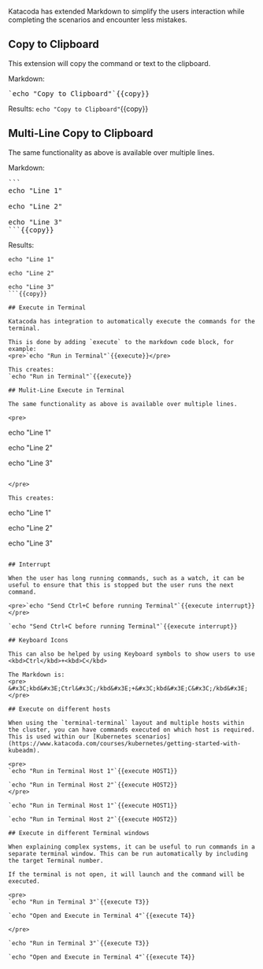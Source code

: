 Katacoda has extended Markdown to simplify the users interaction while completing the scenarios and encounter less mistakes.

## Copy to Clipboard

This extension will copy the command or text to the clipboard.

Markdown: 
<pre>`echo "Copy to Clipboard"`{{copy}}</pre>

Results:
`echo "Copy to Clipboard"`{{copy}}

## Multi-Line Copy to Clipboard

The same functionality as above is available over multiple lines.

Markdown: 
<pre>
```
echo "Line 1"

echo "Line 2"

echo "Line 3"
```{{copy}}
</pre>

Results:
```
echo "Line 1"

echo "Line 2"

echo "Line 3"
```{{copy}}

## Execute in Terminal

Katacoda has integration to automatically execute the commands for the terminal.

This is done by adding `execute` to the markdown code block, for example:
<pre>`echo "Run in Terminal"`{{execute}}</pre>

This creates:
`echo "Run in Terminal"`{{execute}}

## Mulit-Line Execute in Terminal

The same functionality as above is available over multiple lines.

<pre>
```
echo "Line 1"

echo "Line 2"

echo "Line 3"
```{{execute}}

</pre>

This creates:
```
echo "Line 1"

echo "Line 2"

echo "Line 3"
```{{execute}}

## Interrupt

When the user has long running commands, such as a watch, it can be useful to ensure that this is stopped but the user runs the next command. 

<pre>`echo "Send Ctrl+C before running Terminal"`{{execute interrupt}}</pre>

`echo "Send Ctrl+C before running Terminal"`{{execute interrupt}}

## Keyboard Icons

This can also be helped by using Keyboard symbols to show users to use <kbd>Ctrl</kbd>+<kbd>C</kbd>

The Markdown is:
<pre>
&#x3C;kbd&#x3E;Ctrl&#x3C;/kbd&#x3E;+&#x3C;kbd&#x3E;C&#x3C;/kbd&#x3E;
</pre>

## Execute on different hosts 

When using the `terminal-terminal` layout and multiple hosts within the cluster, you can have commands executed on which host is required. This is used within our [Kubernetes scenarios](https://www.katacoda.com/courses/kubernetes/getting-started-with-kubeadm).

<pre>
`echo "Run in Terminal Host 1"`{{execute HOST1}}

`echo "Run in Terminal Host 2"`{{execute HOST2}}
</pre>

`echo "Run in Terminal Host 1"`{{execute HOST1}}

`echo "Run in Terminal Host 2"`{{execute HOST2}}

## Execute in different Terminal windows

When explaining complex systems, it can be useful to run commands in a separate terminal window. This can be run automatically by including the target Terminal number. 

If the terminal is not open, it will launch and the command will be executed. 

<pre>
`echo "Run in Terminal 3"`{{execute T3}}

`echo "Open and Execute in Terminal 4"`{{execute T4}}

</pre>

`echo "Run in Terminal 3"`{{execute T3}}

`echo "Open and Execute in Terminal 4"`{{execute T4}}
